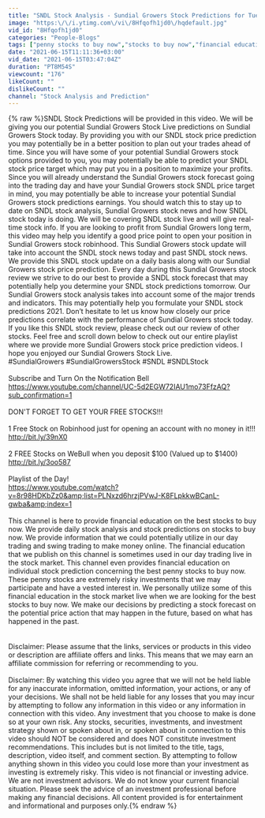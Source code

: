 ```yaml
---
title: "SNDL Stock Analysis - Sundial Growers Stock Predictions for Tuesday"
image: "https:\/\/i.ytimg.com\/vi\/8Hfqofh1jd0\/hqdefault.jpg"
vid_id: "8Hfqofh1jd0"
categories: "People-Blogs"
tags: ["penny stocks to buy now","stocks to buy now","financial education"]
date: "2021-06-15T11:11:36+03:00"
vid_date: "2021-06-15T03:47:04Z"
duration: "PT8M54S"
viewcount: "176"
likeCount: ""
dislikeCount: ""
channel: "Stock Analysis and Prediction"
---
```

{% raw %}SNDL Stock Predictions will be provided in this video. We will be giving you our potential Sundial Growers Stock Live predictions on Sundial Growers Stock today. By providing you with our SNDL stock price prediction you may potentially be in a better position to plan out your trades ahead of time. Since you will have some of your potential Sundial Growers stock options provided to you, you may potentially be able to predict your SNDL stock price target which may put you in a position to maximize your profits. Since you will already understand the Sundial Growers stock forecast going into the trading day and have your Sundial Growers stock SNDL price target in mind, you may potentially be able to increase your potential Sundial Growers stock predictions earnings. You should watch this to stay up to date on SNDL stock analysis, Sundial Growers stock news and how SNDL stock today is doing. We will be covering SNDL stock live and will give real-time stock info. If you are looking to profit from Sundial Growers long term, this video may help you identify a good price point to open your position in Sundial Growers stock robinhood. This Sundial Growers stock update will take into account the SNDL stock news today and past SNDL stock news. We provide this SNDL stock update on a daily basis along with our Sundial Growers stock price prediction. Every day during this Sundial Growers stock review we strive to do our best to provide a SNDL stock forecast that may potentially help you determine your SNDL stock predictions tomorrow. Our Sundial Growers stock analysis takes into account some of the major trends and indicators. This may potentially help you formulate your SNDL stock predictions 2021. Don’t hesitate to let us know how closely our price predictions correlate with the performance of Sundial Growers stock today. If you like this SNDL stock review, please check out our review of other stocks. Feel free and scroll down below to check out our entire playlist where we provide more Sundial Growers stock price prediction videos. I hope you enjoyed our Sundial Growers Stock Live.<br />#SundialGrowers #SundialGrowersStock #SNDL #SNDLStock<br /><br />Subscribe and Turn On the Notification Bell <br /><a rel="nofollow" target="blank" href="https://www.youtube.com/channel/UC-5d2EGW72IAU1mo73FfzAQ?sub_confirmation=1">https://www.youtube.com/channel/UC-5d2EGW72IAU1mo73FfzAQ?sub_confirmation=1</a><br /><br />DON'T FORGET TO GET YOUR FREE STOCKS!!! <br /><br />1 Free Stock on Robinhood just for opening an account with no money in it!!! <br /><a rel="nofollow" target="blank" href="http://bit.ly/39nX0">http://bit.ly/39nX0</a> <br /><br />2 FREE Stocks on WeBull when you deposit $100 (Valued up to $1400) <br /><a rel="nofollow" target="blank" href="http://bit.ly/3oo587">http://bit.ly/3oo587</a> <br /><br />Playlist of the Day!<br /><a rel="nofollow" target="blank" href="https://www.youtube.com/watch?v=8r98HDKbZz0&amp;list=PLNxzd6hrzjPVwJ-K8FLpkkwBCanL-gwba&amp;index=1">https://www.youtube.com/watch?v=8r98HDKbZz0&amp;list=PLNxzd6hrzjPVwJ-K8FLpkkwBCanL-gwba&amp;index=1</a><br /><br />This channel is here to provide financial education on the best stocks to buy now. We provide daily stock analysis and stock predictions on stocks to buy now. We provide information that we could potentially utilize in our day trading and swing trading to make money online. The financial education that we publish on this channel is sometimes used in our day trading live in the stock market. This channel even provides financial education on individual stock prediction concerning the best penny stocks to buy now. These penny stocks are extremely risky investments that we  may  participate and have a vested interest in. We personally utilize some of this financial education in the stock market live when we are looking for the best stocks to buy now. We make our decisions by predicting a stock forecast on the potential price action that may happen in the future, based on what has happened in the past.  <br /><br /><br />Disclaimer: Please assume that the links, services or products in this video or description are affiliate offers and links. This means that we may earn an affiliate commission for referring or recommending to you. <br /><br />Disclaimer: By watching this video you agree that we will not be held liable for any inaccurate information, omitted information, your actions, or any of your decisions. We shall not be held liable for any losses that you may incur by attempting to follow any information in this video or any information in connection with this video. Any investment that you choose to make is done so at your own risk. Any stocks, securities, investments, and investment strategy shown or spoken about in, or spoken about in connection to this video should NOT be considered and does NOT constitute investment recommendations. This includes but is not limited to the title, tags, description, video itself, and comment section. By attempting to follow anything shown in this video you could lose more than your investment as investing is extremely risky. This video is not financial or investing advice. We are not investment advisors. We do not know your current financial situation. Please seek the advice of an investment professional before making any financial decisions. All content provided is for entertainment and informational and purposes only.{% endraw %}
